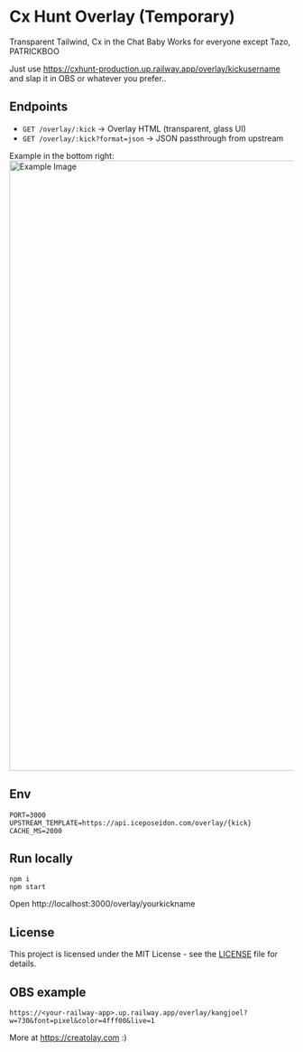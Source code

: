 # Cx Hunt Overlay (Temporary)

Transparent Tailwind, Cx in the Chat Baby
Works for everyone except Tazo, PATRICKBOO

Just use https://cxhunt-production.up.railway.app/overlay/kickusername and slap it in OBS or whatever you prefer..

## Endpoints
- `GET /overlay/:kick` → Overlay HTML (transparent, glass UI)
- `GET /overlay/:kick?format=json` → JSON passthrough from upstream

Example in the bottom right:
<img width="1920" height="1080" alt="Example Image" src="https://github.com/user-attachments/assets/1fa5913c-7245-49b5-bcab-d73881fb1378" />

## Env
```
PORT=3000
UPSTREAM_TEMPLATE=https://api.iceposeidon.com/overlay/{kick}
CACHE_MS=2000
```

## Run locally
```
npm i
npm start
```
Open http://localhost:3000/overlay/yourkickname

## License

This project is licensed under the MIT License - see the [LICENSE](./LICENSE) file for details.

## OBS example

`https://<your-railway-app>.up.railway.app/overlay/kangjoel?w=730&font=pixel&color=4fff00&live=1`

More at https://creatolay.com :)
